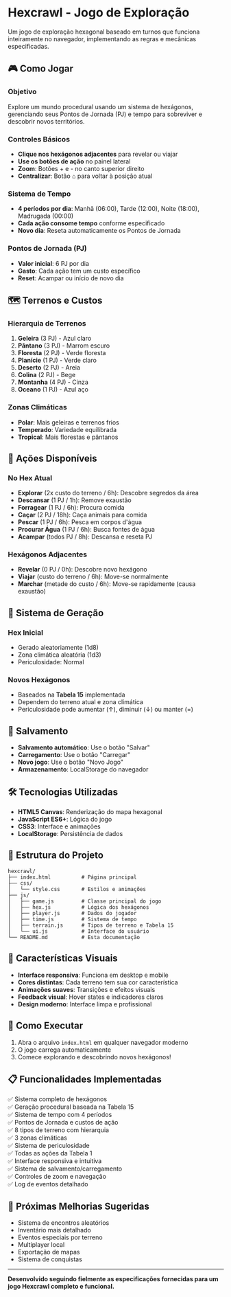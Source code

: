 # Hexcrawl - Jogo de Exploração

Um jogo de exploração hexagonal baseado em turnos que funciona inteiramente no navegador, implementando as regras e mecânicas especificadas.

## 🎮 Como Jogar

### Objetivo
Explore um mundo procedural usando um sistema de hexágonos, gerenciando seus Pontos de Jornada (PJ) e tempo para sobreviver e descobrir novos territórios.

### Controles Básicos
- **Clique nos hexágonos adjacentes** para revelar ou viajar
- **Use os botões de ação** no painel lateral
- **Zoom**: Botões + e - no canto superior direito
- **Centralizar**: Botão ⌂ para voltar à posição atual

### Sistema de Tempo
- **4 períodos por dia**: Manhã (06:00), Tarde (12:00), Noite (18:00), Madrugada (00:00)
- **Cada ação consome tempo** conforme especificado
- **Novo dia**: Reseta automaticamente os Pontos de Jornada

### Pontos de Jornada (PJ)
- **Valor inicial**: 6 PJ por dia
- **Gasto**: Cada ação tem um custo específico
- **Reset**: Acampar ou início de novo dia

## 🗺️ Terrenos e Custos

### Hierarquia de Terrenos
1. **Geleira** (3 PJ) - Azul claro
2. **Pântano** (3 PJ) - Marrom escuro  
3. **Floresta** (2 PJ) - Verde floresta
4. **Planície** (1 PJ) - Verde claro
5. **Deserto** (2 PJ) - Areia
6. **Colina** (2 PJ) - Bege
7. **Montanha** (4 PJ) - Cinza
8. **Oceano** (1 PJ) - Azul aço

### Zonas Climáticas
- **Polar**: Mais geleiras e terrenos frios
- **Temperado**: Variedade equilibrada
- **Tropical**: Mais florestas e pântanos

## 🎯 Ações Disponíveis

### No Hex Atual
- **Explorar** (2x custo do terreno / 6h): Descobre segredos da área
- **Descansar** (1 PJ / 1h): Remove exaustão
- **Forragear** (1 PJ / 6h): Procura comida
- **Caçar** (2 PJ / 18h): Caça animais para comida
- **Pescar** (1 PJ / 6h): Pesca em corpos d'água
- **Procurar Água** (1 PJ / 6h): Busca fontes de água
- **Acampar** (todos PJ / 8h): Descansa e reseta PJ

### Hexágonos Adjacentes
- **Revelar** (0 PJ / 0h): Descobre novo hexágono
- **Viajar** (custo do terreno / 6h): Move-se normalmente
- **Marchar** (metade do custo / 6h): Move-se rapidamente (causa exaustão)

## 🎲 Sistema de Geração

### Hex Inicial
- Gerado aleatoriamente (1d8)
- Zona climática aleatória (1d3)
- Periculosidade: Normal

### Novos Hexágonos
- Baseados na **Tabela 15** implementada
- Dependem do terreno atual e zona climática
- Periculosidade pode aumentar (↑), diminuir (↓) ou manter (=)

## 💾 Salvamento

- **Salvamento automático**: Use o botão "Salvar"
- **Carregamento**: Use o botão "Carregar"
- **Novo jogo**: Use o botão "Novo Jogo"
- **Armazenamento**: LocalStorage do navegador

## 🛠️ Tecnologias Utilizadas

- **HTML5 Canvas**: Renderização do mapa hexagonal
- **JavaScript ES6+**: Lógica do jogo
- **CSS3**: Interface e animações
- **LocalStorage**: Persistência de dados

## 📁 Estrutura do Projeto

```
hexcrawl/
├── index.html          # Página principal
├── css/
│   └── style.css       # Estilos e animações
├── js/
│   ├── game.js         # Classe principal do jogo
│   ├── hex.js          # Lógica dos hexágonos
│   ├── player.js       # Dados do jogador
│   ├── time.js         # Sistema de tempo
│   ├── terrain.js      # Tipos de terreno e Tabela 15
│   └── ui.js           # Interface do usuário
└── README.md           # Esta documentação
```

## 🎨 Características Visuais

- **Interface responsiva**: Funciona em desktop e mobile
- **Cores distintas**: Cada terreno tem sua cor característica
- **Animações suaves**: Transições e efeitos visuais
- **Feedback visual**: Hover states e indicadores claros
- **Design moderno**: Interface limpa e profissional

## 🚀 Como Executar

1. Abra o arquivo `index.html` em qualquer navegador moderno
2. O jogo carrega automaticamente
3. Comece explorando e descobrindo novos hexágonos!

## 📋 Funcionalidades Implementadas

✅ Sistema completo de hexágonos  
✅ Geração procedural baseada na Tabela 15  
✅ Sistema de tempo com 4 períodos  
✅ Pontos de Jornada e custos de ação  
✅ 8 tipos de terreno com hierarquia  
✅ 3 zonas climáticas  
✅ Sistema de periculosidade  
✅ Todas as ações da Tabela 1  
✅ Interface responsiva e intuitiva  
✅ Sistema de salvamento/carregamento  
✅ Controles de zoom e navegação  
✅ Log de eventos detalhado  

## 🎯 Próximas Melhorias Sugeridas

- Sistema de encontros aleatórios
- Inventário mais detalhado
- Eventos especiais por terreno
- Multiplayer local
- Exportação de mapas
- Sistema de conquistas

---

**Desenvolvido seguindo fielmente as especificações fornecidas para um jogo Hexcrawl completo e funcional.**

